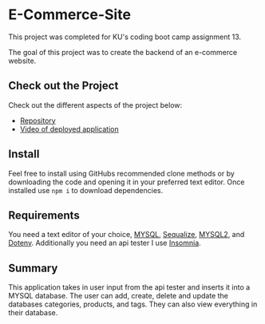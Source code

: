 # E-Commerce-Site
This project was completed for KU's coding boot camp assignment 13. 

The goal of this project was to create the backend of an e-commerce website.

## Check out the Project
Check out the different aspects of the project below:

- [Repository](https://github.com/johnathanmann/E-Commerce-Site/)
- [Video of deployed application](https://watch.screencastify.com/v/6ZXklIvAx1XUoD39w2bM)


## Install
Feel free to install using GitHubs recommended clone methods or by downloading the code and opening it in your preferred text editor. Once installed use `npm i` to download dependencies.

## Requirements
You need a text editor of your choice, [MYSQL](https://www.mysql.com/), [Sequalize](https://sequelize.org/), [MYSQL2](https://www.npmjs.com/package/mysql2), and [Dotenv](https://www.npmjs.com/package/dotenv). Additionally you need an api tester I use [Insomnia](https://insomnia.rest/download).

## Summary
This application takes in user input from the api tester and inserts it into a MYSQL database. The user can add, create, delete and update the databases categories, products, and tags. They can also view everything in their database. 
